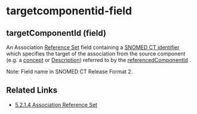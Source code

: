 # targetcomponentid-field

## targetComponentId (field)

An Association [Reference Set](https://confluence.ihtsdotools.org/display/DOCGLOSS/Reference+Set) field containing a [SNOMED CT identifier](https://confluence.ihtsdotools.org/display/DOCGLOSS/SNOMED+CT+identifier) which specifies the target of the association from the source component (e.g. a [concept](https://confluence.ihtsdotools.org/display/DOCGLOSS/concept) or [Description](https://confluence.ihtsdotools.org/display/DOCGLOSS/Description)) referred to by the [referencedComponentId](https://confluence.ihtsdotools.org/display/DOCGLOSS/referencedComponentId) .

Note: Field name in SNOMED CT Release Format 2.

## Related Links

* [5.2.1.4 Association Reference Set](../../../5.2.1.4-Association-Reference-Set_28739378.html)
